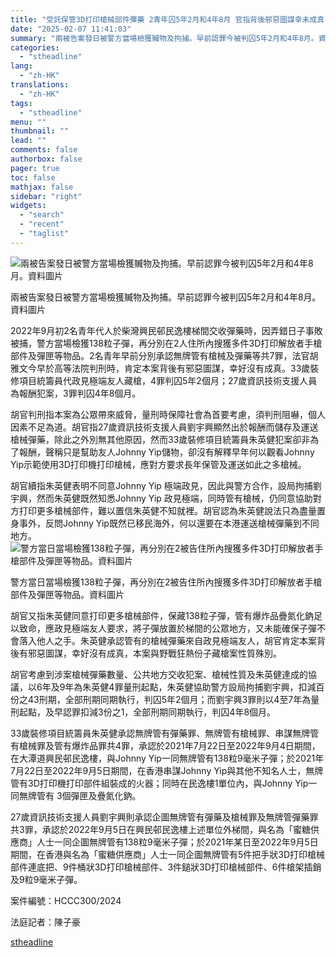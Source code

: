 ```yaml
---
title: "受託保管3D打印槍械部件彈藥 2青年囚5年2月和4年8月 官指背後邪惡圖謀幸未成真"
date: "2025-02-07 11:41:03"
summary: "兩被告案發日被警方當場檢獲贓物及拘捕。早前認罪今被判囚5年2月和4年8月。資料圖片     ..."
categories:
  - "stheadline"
lang:
  - "zh-HK"
translations:
  - "zh-HK"
tags:
  - "stheadline"
menu: ""
thumbnail: ""
lead: ""
comments: false
authorbox: false
pager: true
toc: false
mathjax: false
sidebar: "right"
widgets:
  - "search"
  - "recent"
  - "taglist"
---
```


![兩被告案發日被警方當場檢獲贓物及拘捕。早前認罪今被判囚5年2月和4年8月。資料圖片](https://image.stheadline.com/f/680p0/0x0/100/none/2bad3e3c111309d1d1dbf960eced1b8d/stheadline/inewsmedia/20250207/_2025020711391140265.jpg)

兩被告案發日被警方當場檢獲贓物及拘捕。早前認罪今被判囚5年2月和4年8月。資料圖片




2022年9月初2名青年代人於柴灣興民邨民逸樓梯間交收彈藥時，因弄錯日子事敗被捕，警方當場檢獲138粒子彈，再分別在2人住所內搜獲多件3D打印解放者手槍部件及彈匣等物品。2名青年早前分別承認無牌管有槍械及彈藥等共7罪，法官胡雅文今早於高等法院判刑時，肯定本案背後有邪惡圖謀，幸好沒有成真。33歲裝修項目統籌員代政見極端友人藏槍，4罪判囚5年2個月；27歲資訊技術支援人員為報酬犯案，3罪判囚4年8個月。

胡官判刑指本案為公眾帶來威脅，量刑時保障社會為首要考慮，須判刑阻嚇，個人因素不足為道。胡官指27歲資訊技術支援人員劉宇興顯然出於報酬而儲存及運送槍械彈藥，除此之外別無其他原因，然而33歲裝修項目統籌員朱英健犯案卻非為了報酬，聲稱只是幫助友人Johnny Yip儲物，卻沒有解釋早年何以觀看Johnny Yip示範使用3D打印機打印槍械，應對方要求長年保管及運送如此之多槍械。

胡官續指朱英健表明不同意Johnny Yip 極端政見，因此與警方合作，設局拘捕劉宇興，然而朱英健既然知悉Johnny Yip 政見極端，同時管有槍械，仍同意協助對方打印更多槍械部件，難以置信朱英健不知就裡。胡官認為朱英健說法只為盡量置身事外，反問Johnny Yip既然已移民海外，何以還要在本港運送槍械彈藥到不同地方。
 ![警方當日當場檢獲138粒子彈，再分別在2被告住所內搜獲多件3D打印解放者手槍部件及彈匣等物品。資料圖片](https://image.hkhl.hk/f/1024p0/0x0/100/none/70f9d6a855121a1e3b2c14ad76180cf9/2025-02/8_1_6.jpg)


警方當日當場檢獲138粒子彈，再分別在2被告住所內搜獲多件3D打印解放者手槍部件及彈匣等物品。資料圖片




胡官又指朱英健同意打印更多槍械部件，保藏138粒子彈，管有爆炸品疊氮化鈉足以致命，應政見極端友人要求，將子彈放置於梯間的公眾地方，又未能確保子彈不會落入他人之手。朱英健承認管有的槍械彈藥來自政見極端友人，胡官肯定本案背後有邪惡圖謀，幸好沒有成真，本案與野戰狂熱份子藏槍案性質殊別。

胡官考慮到涉案槍械彈藥數量、公共地方交收犯案、槍械性質及朱英健達成的協議，以6年及9年為朱英健4罪量刑起點，朱英健協助警方設局拘捕劉宇興，扣減百份之43刑期，全部刑期同期執行，判囚5年2個月；而劉宇興3罪則以4至7年為量刑起點，及早認罪扣減3份之1，全部刑期同期執行，判囚4年8個月。

33歲裝修項目統籌員朱英健承認無牌管有彈藥罪、無牌管有槍械罪、串謀無牌管有槍械罪及管有爆炸品罪共4罪，承認於2021年7月22日至2022年9月4日期間，在大潭道興民邨民逸樓，與Johnny Yip一同無牌管有138粒9毫米子彈；於2021年7月22日至2022年9月5日期間，在香港串謀Johnny Yip與其他不知名人士，無牌管有3D打印機打印部件組裝成的火器；同時在民逸樓1單位內，與Johnny Yip一同無牌管有 3個彈匣及疊氮化鈉。

27歲資訊技術支援人員劉宇興則承認企圖無牌管有彈藥及槍械罪及無牌管彈藥罪共3罪，承認於2022年9月5日在興民邨民逸樓上述單位外梯間，與名為「蜜糖供應商」人士一同企圖無牌管有138粒9毫米子彈；於2021年某日至2022年9月5日期間，在香港與名為「蜜糖供應商」人士一同企圖無牌管有5件把手狀3D打印槍械部件連底把、9件桶狀3D打印槍械部件、3件鎚狀3D打印槍械部件、6件槍架插銷及9粒9毫米子彈。

案件編號：HCCC300/2024

法庭記者：陳子豪

[stheadline](https://std.stheadline.com/realtime/article/2051340/即時-港聞-受託保管3D打印槍械部件彈藥-2青年囚5年2月和4年8月-官指背後邪惡圖謀幸未成真)
